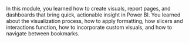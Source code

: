 In this module, you learned how to create visuals, report pages, and dashboards that bring quick, actionable insight in Power BI. You learned about the visualization process, how to apply formatting, how slicers and interactions function, how to incorporate custom visuals, and how to navigate between bookmarks.